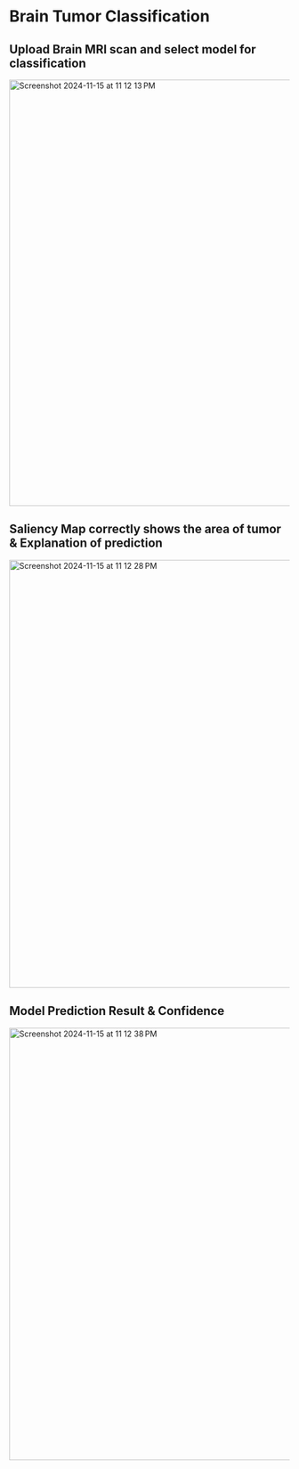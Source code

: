 # Brain Tumor Classification

## Upload Brain MRI scan and select model for classification

<img width="766" alt="Screenshot 2024-11-15 at 11 12 13 PM" src="https://github.com/user-attachments/assets/a1f5d3f9-c25f-49b5-8d20-b8d15c627188">

## Saliency Map correctly shows the area of tumor & Explanation of prediction

<img width="769" alt="Screenshot 2024-11-15 at 11 12 28 PM" src="https://github.com/user-attachments/assets/f61ab37c-759d-41e5-95e3-b1b54541b500">

## Model Prediction Result & Confidence

<img width="777" alt="Screenshot 2024-11-15 at 11 12 38 PM" src="https://github.com/user-attachments/assets/eb4a4311-f02c-4251-86e3-355ab5016dab">
